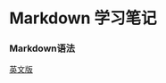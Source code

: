 Markdown 学习笔记
=============

### Markdown语法

[英文版](https://daringfireball.net/projects/markdown/syntax)